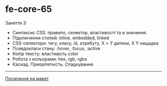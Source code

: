 # fe-core-65

Заняття 3:

- Синтаксис CSS: правило, селектор, властивості та и значення.
- Підключення стилей: inline, embedded, linked
- CSS-селектори: тегу, класу, id, атрибуту, Х > Y дитини, X Y нащадка
- Псевдокласи стану: :hover, :focus, :active
- Колір тексту: властивість color
- Робота з кольорами: hex, rgb, rgba
- Каскад. Приорітетність. Спадкування.

---

[Посилання на макет](<https://www.figma.com/file/gTrdKERu067LHmnhwvBqyl/Barbershop-(EN)?node-id=0%3A1>)
